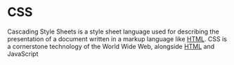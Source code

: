 # CSS

Cascading Style Sheets is a style sheet language used for describing the presentation of a document written in a markup language like [HTML](/wiki/HTML/). CSS is a cornerstone technology of the World Wide Web, alongside [HTML](/wiki/HTML/) and JavaScript


